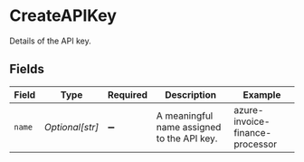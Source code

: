 # CreateAPIKey

Details of the API key.


## Fields

| Field                                      | Type                                       | Required                                   | Description                                | Example                                    |
| ------------------------------------------ | ------------------------------------------ | ------------------------------------------ | ------------------------------------------ | ------------------------------------------ |
| `name`                                     | *Optional[str]*                            | :heavy_minus_sign:                         | A meaningful name assigned to the API key. | azure-invoice-finance-processor            |